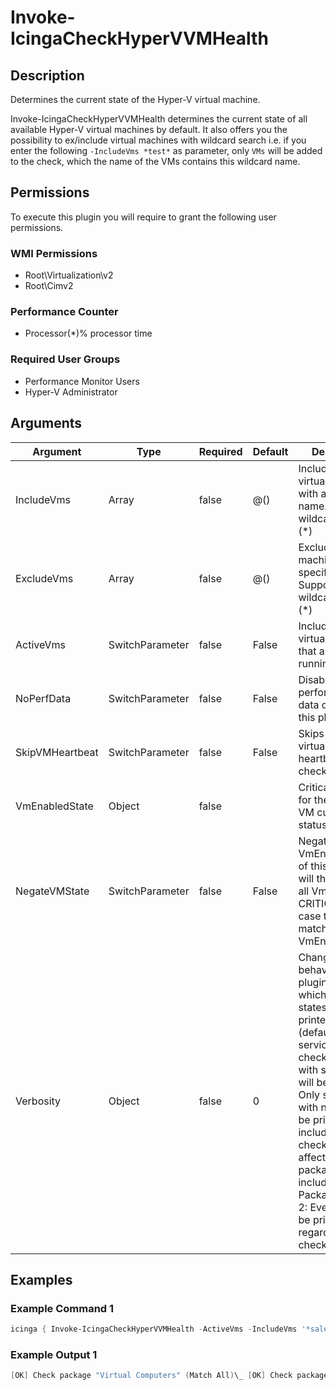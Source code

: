 
# Invoke-IcingaCheckHyperVVMHealth

## Description

Determines the current state of the Hyper-V virtual machine.

Invoke-IcingaCheckHyperVVMHealth determines the current state of all available Hyper-V virtual machines by default.
It also offers you the possibility to ex/include virtual machines with wildcard search i.e. if you enter the
following ``-IncludeVms *test*`` as parameter, only ``VMs`` will be added to the check, which the name of the
VMs contains this wildcard name.

## Permissions

To execute this plugin you will require to grant the following user permissions.

### WMI Permissions

* Root\Virtualization\v2
* Root\Cimv2

### Performance Counter

* Processor(*)\% processor time

### Required User Groups

* Performance Monitor Users
* Hyper-V Administrator

## Arguments

| Argument | Type | Required | Default | Description |
| ---      | ---  | ---      | ---     | ---         |
| IncludeVms | Array | false | @() | Include only virtual machines with a specific name. Supports wildcard usage (*) |
| ExcludeVms | Array | false | @() | Exclude virtual machines with a specific name. Supports wildcard usage (*) |
| ActiveVms | SwitchParameter | false | False | Include only virtual machines that are currently running |
| NoPerfData | SwitchParameter | false | False | Disables the performance data output of this plugin. |
| SkipVMHeartbeat | SwitchParameter | false | False | Skips the current virtual machine heartbeat status check. |
| VmEnabledState | Object | false |  | Critical threshold for the Hyper-V VM current status |
| NegateVMState | SwitchParameter | false | False | Negates the VmEnabledState of this plugin and will then report all Vms CRITICAL, in case they are not matching the VmEnabledState. |
| Verbosity | Object | false | 0 | Changes the behavior of the plugin output which check states are printed: 0 (default): Only service checks/packages with state not OK will be printed 1: Only services with not OK will be printed including OK checks of affected check packages including Package config 2: Everything will be printed regardless of the check state |

## Examples

### Example Command 1

```powershell
icinga { Invoke-IcingaCheckHyperVVMHealth -ActiveVms -IncludeVms '*sales*' -Verbosity 2 }
```

### Example Output 1

```powershell
[OK] Check package "Virtual Computers" (Match All)\_ [OK] Check package "vm-01" (Match All)\_ [OK] vm-01 HealthState: OK\_ [OK] vm-01 Heartbeat: OK\_ [OK] vm-01 State: Enabled\_ [OK] Check package "vm-02" (Match All)\_ [OK] vm-02 HealthState: OK\_ [OK] vm-02 Heartbeat: OK\_ [OK] vm-02 State: Enabled\_ [OK] Check package "vm-03" (Match All)\_ [OK] vm-03 HealthState: OK\_ [OK] vm-03 Heartbeat: OK\_ [OK] vm-03 State: Enabled\_ [OK] Check package "vm-04" (Match All)\_ [OK] vm-04 HealthState: OK\_ [OK] vm-04 Heartbeat: OK\_ [OK] vm-04 State: Enabled\_ [OK] Check package "vm-05" (Match All)\_ [OK] vm-05 HealthState: OK\_ [OK] vm-05 Heartbeat: OK\_ [OK] vm-05 State: Enabled\_ [OK] Check package "vm-06" (Match All)\_ [OK] vm-06 HealthState: OK\_ [OK] vm-06 Heartbeat: OK\_ [OK] vm-06 State: Enabled| 'vm01_healthstate'=5;; 'vm01_state'=2;; 'vm01_heartbeat'=2;; 'vm02_heartbeat'=2;; 'vm02_state'=2;; 'vm02_healthstate'=5;; 'vm03_heartbeat'=2;;'vm03_healthstate'=5;; 'vm03_state'=2;; 'vm04_heartbeat'=2;; 'vm04_state'=2;; 'vm04_healthstate'=5;; 'vm05_state'=2;; 'vm05_healthstate'=5;; 'vm05_heartbeat'=2;; 'vm06_healthstate'=5;; 'vm06_state'=2;; 'vm06_heartbeat'=2;;0
```
